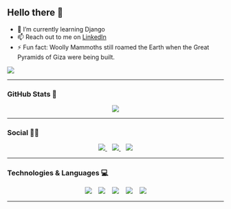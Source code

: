 ## Hello there 👋

- 🌱 I’m currently learning Django
- 📫 Reach out to me on [LinkedIn](https://www.linkedin.com/in/bossever)
- ⚡ Fun fact: Woolly Mammoths still roamed the Earth when the Great Pyramids of Giza were being built.

![](https://komarev.com/ghpvc/?username=bossever&color=blue&style=flat-square)

______________________________________________________________________

### GitHub Stats 💯

<p align="center">
  <a href="#">
    <img src="https://github-readme-stats.vercel.app/api?username=bossever&show_icons=true&theme=dark&count_private=true&hide=stars&hide_border=true&include_all_commits=true&hide_rank=true&custom_title=bossever's+GitHub+stats"/>
  </a>
</p>

______________________________________________________________________

### Social 👨👩

<p align="center">
  <a href="mailto:ashusachan01@gmail.com">
    <img src="https://img.shields.io/badge/Gmail-D14836?style=for-the-badge&logo=gmail&logoColor=white" />
  </a> &nbsp;&nbsp;
  <a href="https://www.linkedin.com/in/bossever/">
    <img src="https://img.shields.io/badge/LinkedIn-0077B5?style=for-the-badge&logo=linkedin&logoColor=white" />
  </a> &nbsp;&nbsp;
  <a href="https://www.instagram.com/_bossever_/">
    <img src="https://img.shields.io/badge/Instagram-E4405F?style=for-the-badge&logo=instagram&logoColor=white" />
  </a>  
</p>

______________________________________________________________________

### Technologies & Languages 💻
<p align="center">
    <img src="https://img.shields.io/badge/Django-092E20?style=for-the-badge&logo=django&logoColor=green" /> &nbsp;&nbsp;
    <img src="https://img.shields.io/badge/Python-3776AB?style=for-the-badge&logo=python&logoColor=white" /> &nbsp;&nbsp;
    <img src="https://img.shields.io/badge/Java-ED8B00?style=for-the-badge&logo=java&logoColor=white" /> &nbsp;&nbsp;
    <img src="https://img.shields.io/badge/Markdown-000000?style=for-the-badge&logo=markdown&logoColor=white" /> &nbsp;&nbsp; 
  	<img src="https://img.shields.io/badge/Linux-FCC624?style=for-the-badge&logo=linux&logoColor=black" />
</p>

______________________________________________________________________

<!-- ![Top Langs](https://github-readme-stats.vercel.app/api/top-langs/?username=bossever&layout=compact)  -->
